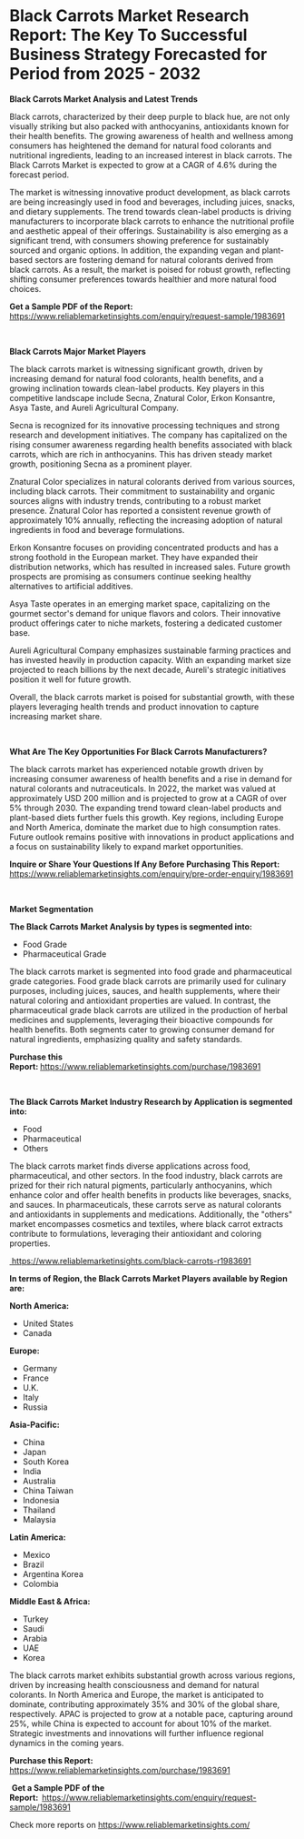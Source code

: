 <p><h1>Black Carrots Market Research Report: The Key To Successful Business Strategy Forecasted for Period from 2025 - 2032</h1></p><p><strong>Black Carrots Market Analysis and Latest Trends</strong></p>
<p><p>Black carrots, characterized by their deep purple to black hue, are not only visually striking but also packed with anthocyanins, antioxidants known for their health benefits. The growing awareness of health and wellness among consumers has heightened the demand for natural food colorants and nutritional ingredients, leading to an increased interest in black carrots. The Black Carrots Market is expected to grow at a CAGR of 4.6% during the forecast period.</p><p>The market is witnessing innovative product development, as black carrots are being increasingly used in food and beverages, including juices, snacks, and dietary supplements. The trend towards clean-label products is driving manufacturers to incorporate black carrots to enhance the nutritional profile and aesthetic appeal of their offerings. Sustainability is also emerging as a significant trend, with consumers showing preference for sustainably sourced and organic options. In addition, the expanding vegan and plant-based sectors are fostering demand for natural colorants derived from black carrots. As a result, the market is poised for robust growth, reflecting shifting consumer preferences towards healthier and more natural food choices.</p></p>
<p><strong>Get a Sample PDF of the Report:&nbsp;</strong> <a href="https://www.reliablemarketinsights.com/enquiry/request-sample/1983691?utm_campaign=2135&utm_medium=2&utm_source=Github&utm_content=ia&utm_term=14022025&utm_id=black-carrots">https://www.reliablemarketinsights.com/enquiry/request-sample/1983691</a></p>
<p>&nbsp;</p>
<p><strong>Black Carrots Major Market Players</strong></p>
<p><p>The black carrots market is witnessing significant growth, driven by increasing demand for natural food colorants, health benefits, and a growing inclination towards clean-label products. Key players in this competitive landscape include Secna, Znatural Color, Erkon Konsantre, Asya Taste, and Aureli Agricultural Company.</p><p>Secna is recognized for its innovative processing techniques and strong research and development initiatives. The company has capitalized on the rising consumer awareness regarding health benefits associated with black carrots, which are rich in anthocyanins. This has driven steady market growth, positioning Secna as a prominent player.</p><p>Znatural Color specializes in natural colorants derived from various sources, including black carrots. Their commitment to sustainability and organic sources aligns with industry trends, contributing to a robust market presence. Znatural Color has reported a consistent revenue growth of approximately 10% annually, reflecting the increasing adoption of natural ingredients in food and beverage formulations.</p><p>Erkon Konsantre focuses on providing concentrated products and has a strong foothold in the European market. They have expanded their distribution networks, which has resulted in increased sales. Future growth prospects are promising as consumers continue seeking healthy alternatives to artificial additives.</p><p>Asya Taste operates in an emerging market space, capitalizing on the gourmet sector's demand for unique flavors and colors. Their innovative product offerings cater to niche markets, fostering a dedicated customer base.</p><p>Aureli Agricultural Company emphasizes sustainable farming practices and has invested heavily in production capacity. With an expanding market size projected to reach billions by the next decade, Aureli's strategic initiatives position it well for future growth.</p><p>Overall, the black carrots market is poised for substantial growth, with these players leveraging health trends and product innovation to capture increasing market share.</p></p>
<p>&nbsp;</p>
<p><strong>What Are The Key Opportunities For Black Carrots Manufacturers?</strong></p>
<p><p>The black carrots market has experienced notable growth driven by increasing consumer awareness of health benefits and a rise in demand for natural colorants and nutraceuticals. In 2022, the market was valued at approximately USD 200 million and is projected to grow at a CAGR of over 5% through 2030. The expanding trend toward clean-label products and plant-based diets further fuels this growth. Key regions, including Europe and North America, dominate the market due to high consumption rates. Future outlook remains positive with innovations in product applications and a focus on sustainability likely to expand market opportunities.</p></p>
<p><strong>Inquire or Share Your Questions If Any Before Purchasing This Report:</strong> <a href="https://www.reliablemarketinsights.com/enquiry/pre-order-enquiry/1983691?utm_campaign=2135&utm_medium=2&utm_source=Github&utm_content=ia&utm_term=14022025&utm_id=black-carrots">https://www.reliablemarketinsights.com/enquiry/pre-order-enquiry/1983691</a></p>
<p>&nbsp;</p>
<p><strong>Market Segmentation</strong></p>
<p><strong>The Black Carrots Market Analysis by types is segmented into:</strong></p>
<p><ul><li>Food Grade</li><li>Pharmaceutical Grade</li></ul></p>
<p><p>The black carrots market is segmented into food grade and pharmaceutical grade categories. Food grade black carrots are primarily used for culinary purposes, including juices, sauces, and health supplements, where their natural coloring and antioxidant properties are valued. In contrast, the pharmaceutical grade black carrots are utilized in the production of herbal medicines and supplements, leveraging their bioactive compounds for health benefits. Both segments cater to growing consumer demand for natural ingredients, emphasizing quality and safety standards.</p></p>
<p><strong>Purchase this Report:&nbsp;</strong><a href="https://www.reliablemarketinsights.com/purchase/1983691?utm_campaign=2135&utm_medium=2&utm_source=Github&utm_content=ia&utm_term=14022025&utm_id=black-carrots">https://www.reliablemarketinsights.com/purchase/1983691</a></p>
<p>&nbsp;</p>
<p><strong>The Black Carrots Market Industry Research by Application is segmented into:</strong></p>
<p><ul><li>Food</li><li>Pharmaceutical</li><li>Others</li></ul></p>
<p><p>The black carrots market finds diverse applications across food, pharmaceutical, and other sectors. In the food industry, black carrots are prized for their rich natural pigments, particularly anthocyanins, which enhance color and offer health benefits in products like beverages, snacks, and sauces. In pharmaceuticals, these carrots serve as natural colorants and antioxidants in supplements and medications. Additionally, the "others" market encompasses cosmetics and textiles, where black carrot extracts contribute to formulations, leveraging their antioxidant and coloring properties.</p></p>
<p><a href="https://www.reliablemarketinsights.com/black-carrots-r1983691?utm_campaign=2135&utm_medium=2&utm_source=Github&utm_content=ia&utm_term=14022025&utm_id=black-carrots">&nbsp;https://www.reliablemarketinsights.com/black-carrots-r1983691</a></p>
<p><strong>In terms of Region, the Black Carrots Market Players available by Region are:</strong></p>
<p>
    <p> <strong> North America: </strong>
        <ul>
            <li>United States</li>
            <li>Canada</li>
        </ul>
        </p> 
    <p> <strong> Europe: </strong>
        <ul>
            <li>Germany</li>
            <li>France</li>
            <li>U.K.</li>
            <li>Italy</li>
            <li>Russia</li>
        </ul>
        </p> 
    <p> <strong> Asia-Pacific: </strong>
        <ul>
            <li>China</li>
            <li>Japan</li>
            <li>South Korea</li>
            <li>India</li>
            <li>Australia</li>
            <li>China Taiwan</li>
            <li>Indonesia</li>
            <li>Thailand</li>
            <li>Malaysia</li>
        </ul>
        </p> 
    <p> <strong> Latin America: </strong>
        <ul>
            <li>Mexico</li>
            <li>Brazil</li>
            <li>Argentina Korea</li>
            <li>Colombia</li>
        </ul>
        </p> 
    <p> <strong> Middle East & Africa: </strong>
        <ul>
            <li>Turkey</li>
            <li>Saudi</li>
            <li>Arabia</li>
            <li>UAE</li>
            <li>Korea</li>
        </ul>
    </p>
    </p>
<p><p>The black carrots market exhibits substantial growth across various regions, driven by increasing health consciousness and demand for natural colorants. In North America and Europe, the market is anticipated to dominate, contributing approximately 35% and 30% of the global share, respectively. APAC is projected to grow at a notable pace, capturing around 25%, while China is expected to account for about 10% of the market. Strategic investments and innovations will further influence regional dynamics in the coming years.</p></p>
<p><strong>Purchase this Report: </strong><a href="https://www.reliablemarketinsights.com/purchase/1983691?utm_campaign=2135&utm_medium=2&utm_source=Github&utm_content=ia&utm_term=14022025&utm_id=black-carrots">https://www.reliablemarketinsights.com/purchase/1983691</a></p>
<p>&nbsp;<strong>Get a Sample PDF of the Report:&nbsp;&nbsp;</strong><a href="https://www.reliablemarketinsights.com/enquiry/request-sample/1983691?utm_campaign=2135&utm_medium=2&utm_source=Github&utm_content=ia&utm_term=14022025&utm_id=black-carrots">https://www.reliablemarketinsights.com/enquiry/request-sample/1983691</a></p>
<p><strong></strong></p>
<p>Check more reports on <a href="https://www.reliablemarketinsights.com/?utm_campaign=2135&utm_medium=2&utm_source=Github&utm_content=ia&utm_term=14022025&utm_id=black-carrots">https://www.reliablemarketinsights.com/</a></p>